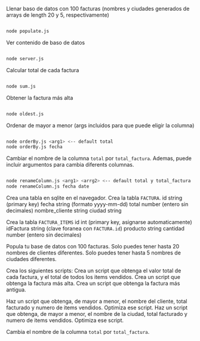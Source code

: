 Llenar baso de datos con 100 facturas (nombres y ciudades generados de arrays de length 20 y 5, respectivamente)
```bash

node populate.js

```
Ver contenido de baso de datos
```bash

node server.js

```

Calcular total de cada factura
```bash

node sum.js

```
Obtener la factura más alta
```bash

node oldest.js

```
Ordenar de mayor a menor (args incluidos para que puede eligir la columna)

```bash

node orderBy.js <arg1> <-- default total
node orderBy.js fecha

```
Cambiar el nombre de la columna `total` por `total_factura`. Ademas, puede incluir argumentos para cambia diferents columnas.
```bash

node renameColumn.js <arg1> <arrg2> <-- default total y total_factura
node renameColumn.js fecha date

```

Crea una tabla en sqlite en el navegador.
Crea la tabla `FACTURA`.
	id string (primary key)
	fecha string (formato yyyy-mm-dd)
	total number (entero sin decimales)
	nombre_cliente string
	ciudad string

Crea la tabla `FACTURA_ITEMS`
	id int (primary key, asignarse automaticamente)
	idFactura string (clave foranea con `FACTURA.id`)
	producto string
	cantidad number (entero sin decimales)

Popula tu base de datos con 100 facturas. Solo puedes tener hasta 20 nombres de clientes diferentes. Solo puedes tener hasta 5 nombres de ciudades diferentes.

Crea los siguientes scripts:
Crea un script que obtenga el valor total de cada factura, y el total de todos los items vendidos.
Crea un script que obtenga la factura más alta.
Crea un script que obtenga la factura más antigua.

Haz un script que obtenga, de mayor a menor, el nombre del cliente, total facturado y numero de items vendidos. Optimiza ese script.
Haz un script que obtenga, de mayor a menor, el nombre de la ciudad, total facturado y numero de items vendidos. Optimiza ese script.

Cambia el nombre de la columna `total` por `total_factura`.